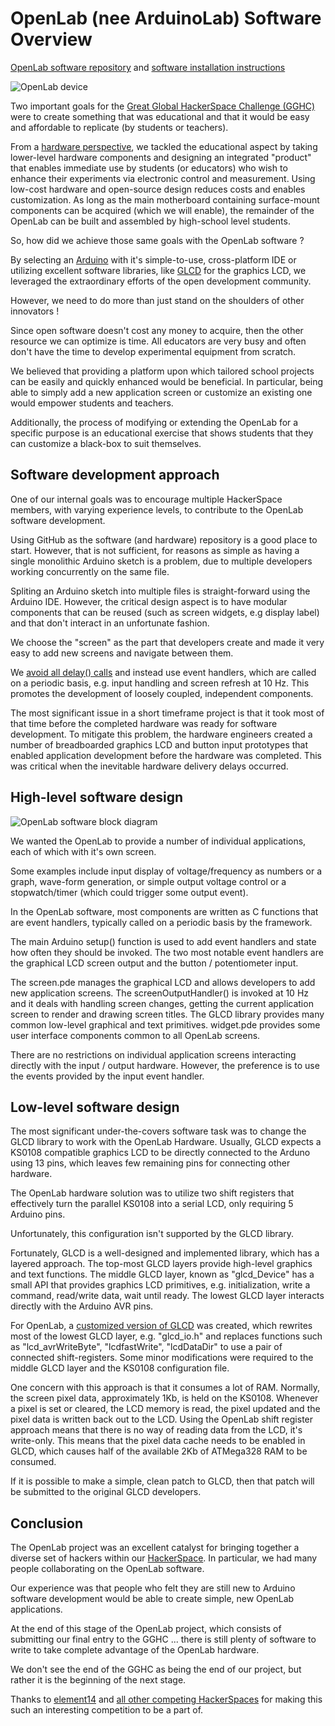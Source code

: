 OpenLab (nee ArduinoLab) Software Overview
==========================================

[OpenLab software repository](https://github.com/geekscape/aiko_openlab)
and [software installation instructions](http://geekscape.github.com/aiko_openlab)

![OpenLab device](http://geekscape.github.com/aiko_openlab/openlab_device.jpg)

Two important goals for the [Great Global HackerSpace Challenge (GGHC)](http://www.element14.com/community/groups/the-great-global-hackerspace-challenge)
were to create something that was educational and that it would be easy
and affordable to replicate (by students or teachers). 

From a [hardware perspective](http://www.element14.com/community/groups/challengedownunder/blog/2011/04/25/challengedownunder-melbourne-hackerspace-week-4--hardware-design-walkthrough),
we tackled the educational aspect by taking lower-level hardware components
and designing an integrated "product" that enables immediate use by students
(or educators) who wish to enhance their experiments via electronic control
and measurement.  Using low-cost hardware and open-source design reduces costs
and enables customization.  As long as the main motherboard containing
surface-mount components can be acquired (which we will enable),
the remainder of the OpenLab can be built and assembled by high-school level
students.

So, how did we achieve those same goals with the OpenLab software ?

By selecting an [Arduino](http://arduino.cc) with it's simple-to-use,
cross-platform IDE or utilizing excellent software libraries, like
[GLCD](http://www.arduino.cc/playground/Code/GLCDks0108)
for the graphics LCD, we leveraged the extraordinary efforts of the open
development community.

However, we need to do more than just stand on the shoulders of other
innovators !

Since open software doesn't cost any money to acquire, then the other
resource we can optimize is time.  All educators are very busy and often
don't have the time to develop experimental equipment from scratch.

We believed that providing a platform upon which tailored school projects
can be easily and quickly enhanced would be beneficial.  In particular,
being able to simply add a new application screen or customize an existing
one would empower students and teachers.

Additionally, the process of modifying or extending the OpenLab for a
specific purpose is an educational exercise that shows students that
they can customize a black-box to suit themselves.

Software development approach
-----------------------------

One of our internal goals was to encourage multiple HackerSpace members,
with varying experience levels, to contribute to the OpenLab software
development.

Using GitHub as the software (and hardware) repository is a good place
to start.  However, that is not sufficient, for reasons as simple as
having a single monolithic Arduino sketch is a problem, due to multiple
developers working concurrently on the same file.

Spliting an Arduino sketch into multiple files is straight-forward using
the Arduino IDE.  However, the critical design aspect is to have modular
components that can be reused (such as screen widgets, e.g display label)
and that don't interact in an unfortunate fashion.

We choose the "screen" as the part that developers create and made it
very easy to add new screens and navigate between them.

We [avoid all delay() calls](https://github.com/geekscape/Aiko)
and instead use event handlers, which are called on a periodic basis,
e.g. input handling and screen refresh at 10 Hz.  This promotes the
development of loosely coupled, independent components.

The most significant issue in a short timeframe project is that it took
most of that time before the completed hardware was ready for software
development.  To mitigate this problem, the hardware engineers created
a number of breadboarded graphics LCD and button input prototypes that
enabled application development before the hardware was completed.
This was critical when the inevitable hardware delivery delays occurred.

High-level software design
--------------------------

![OpenLab software block diagram](http://geekscape.github.com/aiko_openlab/block_diagram.png)

We wanted the OpenLab to provide a number of individual applications,
each of which with it's own screen.

Some examples include input display of voltage/frequency as numbers or
a graph, wave-form generation, or simple output voltage control or
a stopwatch/timer (which could trigger some output event).

In the OpenLab software, most components are written as C functions that
are event handlers, typically called on a periodic basis by the framework.

The main Arduino setup() function is used to add event handlers and
state how often they should be invoked.  The two most notable event
handlers are the graphical LCD screen output and the button /
potentiometer input.

The screen.pde manages the graphical LCD and allows developers to add new
application screens.  The screenOutputHandler() is invoked at 10 Hz and
it deals with handling screen changes, getting the current application
screen to render and drawing screen titles.  The GLCD library provides
many common low-level graphical and text primitives.  widget.pde provides
some user interface components common to all OpenLab screens.

There are no restrictions on individual application screens interacting
directly with the input / output hardware.  However, the preference is
to use the events provided by the input event handler.

Low-level software design
-------------------------

The most significant under-the-covers software task was to change the
GLCD library to work with the OpenLab Hardware.  Usually, GLCD expects
a KS0108 compatible graphics LCD to be directly connected to the Arduno
using 13 pins, which leaves few remaining pins for connecting other
hardware.

The OpenLab hardware solution was to utilize two shift registers that
effectively turn the parallel KS0108 into a serial LCD, only requiring
5 Arduino pins.

Unfortunately, this configuration isn't supported by the GLCD library.

Fortunately, GLCD is a well-designed and implemented library, which has
a layered approach.  The top-most GLCD layers provide high-level graphics
and text functions.  The middle GLCD layer, known as "glcd_Device" has a
small API that provides graphics LCD primitives, e.g. initialization,
write a command, read/write data, wait until ready.  The lowest GLCD
layer interacts directly with the Arduino AVR pins.

For OpenLab, a [customized version of GLCD](https://github.com/geekscape/aiko_openlab/blob/master/libraries/glcd_shiftRegister.tgz)
was created, which rewrites most of the lowest GLCD layer, e.g. "glcd\_io.h"
and replaces functions such as "lcd_avrWriteByte", "lcdfastWrite", "lcdDataDir"
to use a pair of connected shift-registers.  Some minor modifications were
required to the middle GLCD layer and the KS0108 configuration file.

One concern with this approach is that it consumes a lot of RAM.
Normally, the screen pixel data, approximately 1Kb, is held on
the KS0108.  Whenever a pixel is set or cleared, the LCD memory
is read, the pixel updated and the pixel data is written back
out to the LCD.  Using the OpenLab shift register approach means
that there is no way of reading data from the LCD, it's write-only.
This means that the pixel data cache needs to be enabled in GLCD,
which causes half of the available 2Kb of ATMega328 RAM to be
consumed.

If it is possible to make a simple, clean patch to GLCD, then that
patch will be submitted to the original GLCD developers.

Conclusion
----------

The OpenLab project was an excellent catalyst for bringing together a
diverse set of hackers within our [HackerSpace](http://hackmelbourne.org).
In particular, we had many people collaborating on the OpenLab software.

Our experience was that people who felt they are still new to Arduino
software development would be able to create simple, new OpenLab
applications.

At the end of this stage of the OpenLab project, which consists of
submitting our final entry to the GGHC ... there is still plenty of 
software to write to take complete advantage of the OpenLab hardware.

We don't see the end of the GGHC as being the end of our project,
but rather it is the beginning of the next stage.

Thanks to [element14](http://www.element14.com/community/groups/the-great-global-hackerspace-challenge)
and [all other competing HackerSpaces](http://www.element14.com/community/groups/xinchejian-gghc/blog/2011/05/04/xinchejians-gghc-awards)
for making this such an interesting competition to be a part of.
